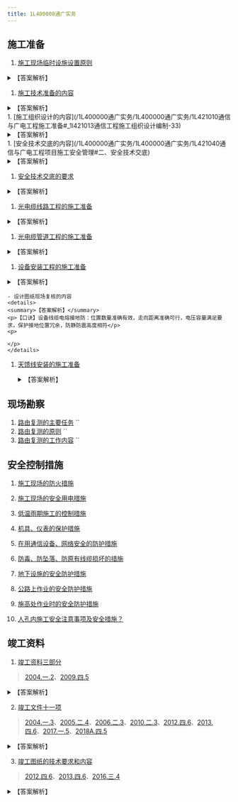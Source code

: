 ```yaml
---
title: 1L400000通广实务
---
```


## 施工准备
1. [施工现场临时设施设置原则](1L400000通广实务/1L400000通广实务/1L421010通信与广电工程施工准备#一、光（电）缆线路工程) 
<details>
<summary>【答案解析】</summary>
<p>【口诀】安静（近）便利</p>
<p>

</p>
</details>

1. [施工技术准备的内容](/1L400000通广实务/1L400000通广实务/1L421010通信与广电工程施工准备#_1l421011通信工程施工的技术准备) 
<details>
<summary>【答案解析】</summary>
<p>【口诀】收审制交训</p>
<p>

</p>我 
</details>
1. [施工组织设计的内容](/1L400000通广实务/1L400000通广实务/1L421010通信与广电工程施工准备#_1l421013通信工程施工组织设计编制-33) 
<details>
<summary>【答案解析】</summary>
<p>【口诀】概依部方三计划</p>
<p>

</p>
</details>
1. [安全技术交底的内容](/1L400000通广实务/1L400000通广实务/1L421040通信与广电工程项目施工安全管理#二、安全技术交底) 
<details>
<summary>【答案解析】</summary>
<p>【口诀】点位（危）与（预）坐（作）标，安全与应急</p>
<p>

</p>
</details>

1. [安全技术交底的要求](/1L400000通广实务/1L400000通广实务/1L421040通信与广电工程项目施工安全管理#二、安全技术交底) 
<details>
<summary>【答案解析】</summary>
<p>【口诀】说明所有签字多：工前说明要求并签字，集中逐级交底至所有，双方签字记录全覆盖，难保大人搞（高）电路。/p>
<p>

</p>
</details>

1. [光电缆线路工程的施工准备](/1L400000通广实务/1L400000通广实务/1L421010通信与广电工程施工准备#一、光（电）缆线路工程) 
<details>
<summary>【答案解析】</summary>
<p>【口诀】动员现场条件建设点</p>
<p>

</p>
</details>

1. [光电缆管道工程的施工准备](/1L400000通广实务/1L400000通广实务/1L421010通信与广电工程施工准备#二、光（电）缆管道工程) 
<details>
<summary>【答案解析】</summary>
<p>【口诀】路管材建设施，调机具办手续</p>
<p>

</p>
</details>

1. [设备安装工程的施工准备](/1L400000通广实务/1L400000通广实务/1L421010通信与广电工程施工准备.html#三、设备安装工程) 

<details>
<summary>【答案解析】</summary>
<p>【口诀】机房准入图复核，存放防护与保障</p>
<p>

</p>
</details>

    - 设计图纸现场复核的内容
    <details>
    <summary>【答案解析】</summary>
    <p>【口诀】设备线缆电熔接地防：位置数量准确有效，走向距离准确可行，电压容量满足要求，保护接地位置冗余，防静防震高度相符</p>
    <p>

    </p>
    </details>

1. [天馈线安装的施工准备](/1L400000通广实务/1L400000通广实务/1L412010机房设备及天馈线安装#一、天馈线系统安装前的准备) 
    <details>
    <summary>【答案解析】</summary>
    <p>【口诀】线设备安装螺栓禁：检查齐全无损伤、避免损伤与变形，检查设备完好无隐患，对位置定方案、放尾绳定措施、划区域立标志，安前固定防故障，5级禁高、4级禁吊、雷雨禁塔</p>
    <p>

    </p>
    </details>

## 现场勘察
1. [路由复测的主要任务](/1L400000通广实务/1L400000通广实务/1L412050通信线路工程施工技术#一、光（电）缆线路路由复测) ``
1. [路由复测的原则](/1L400000通广实务/1L400000通广实务/1L412050通信线路工程施工技术#（二）路由复测的原则) ``
1. [路由复测的工作内容](/1L400000通广实务/1L400000通广实务/1L412050通信线路工程施工技术#（三）路由复测的工作内容) ``

## 安全控制措施
1. [施工现场的防火措施]()

2. [施工现场的安全用电措施]()

3. [低温雨期施工的控制措施]()

4. [机具、仪表的保护措施]()

5. [在用通信设备、网络安全的防护措施]()

6. [防毒、防坠落、防原有线缆损坏的措施]()

7. [地下设施的安全防护措施]()

8. [公路上作业的安全防护措施]()

9. [施高处作业时的安全防护措施]()

10. [人孔内施工安全注意事项及安全措施？]()

## 竣工资料
1. [竣工资料三部分](/1L400000通广实务/1L400000通广实务/1L422031竣工资料编制) 
> [2004.一.2]()、[2009.四.5]()
<details>
<summary>【答案解析】</summary>
<p>【口诀】竣工文件图记录</p>
<p>

</p>
</details> 


2. [竣工文件十一项](/1L400000通广实务/1L400000通广实务/1L422031竣工资料编制)   
> [2004.一.3]()、[2005.二.4]()、[2006.二.3]()、[2010.二.3]()、[2012.四.6]()、[2013.四.6]()、[2017.一.5]()、[2018A.四.5]() 
<details>
<summary>【答案解析】</summary>
<p>【口诀】开庭(停)交事故报告,说明总量与变更，已随工验收交接</p>
<p>

</p>
</details> 

3. [竣工图纸的技术要求和内容](/1L400000通广实务/1L400000通广实务/1L422031竣工资料编制) 
> [2012.四.6]()、[2013.四.6]()、[2016.三.4]()
<details>
<summary>【答案解析】</summary>
<p>【口诀】真实准确相符合；改绘标依据，三分过重绘；空白盖图章`, `编审人日图字样，施工技术三监理</p>
<p>

</p>
</details> 